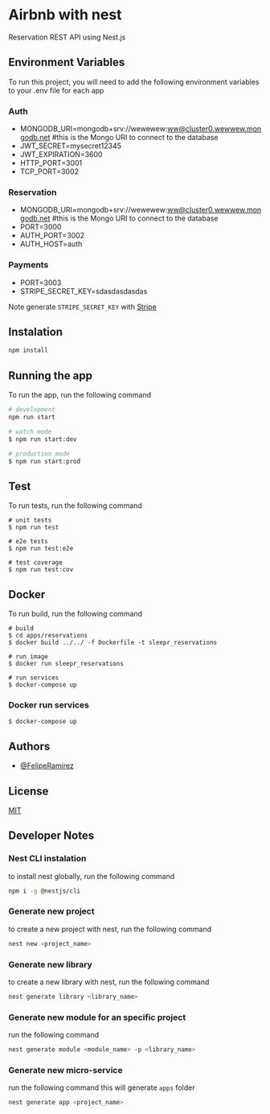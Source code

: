 # Airbnb with nest

Reservation REST API using Nest.js


## Environment Variables

To run this project, you will need to add the following environment variables to your .env file for each app

### Auth
- MONGODB_URI=mongodb+srv://wewewew:ww@cluster0.wewwew.mongodb.net #this is the Mongo URI to connect to the database
- JWT_SECRET=mysecret12345
- JWT_EXPIRATION=3600
- HTTP_PORT=3001
- TCP_PORT=3002
### Reservation
- MONGODB_URI=mongodb+srv://wewewew:ww@cluster0.wewwew.mongodb.net #this is the Mongo URI to connect to the database
- PORT=3000
- AUTH_PORT=3002
- AUTH_HOST=auth
### Payments
- PORT=3003
- STRIPE_SECRET_KEY=sdasdasdasdas

Note generate `STRIPE_SECRET_KEY` with [Stripe](https://dashboard.stripe.com/test/dashboard)
## Instalation
```bash
npm install
```

## Running the app
To run the app, run the following command
```bash
# development
npm run start

# watch mode
$ npm run start:dev

# production mode
$ npm run start:prod
```

## Test
To run tests, run the following command
```
# unit tests
$ npm run test

# e2e tests
$ npm run test:e2e

# test coverage
$ npm run test:cov
```

## Docker
To run build, run the following command
```
# build
$ cd apps/reservations
$ docker build ../../ -f Dockerfile -t sleepr_reservations

# run image
$ docker run sleepr_reservations

# run services
$ docker-compose up
```
### Docker run services
```$ docker-compose up```

## Authors

- [@FelipeRamirez](https://www.github.com/mrinternauta)


## License

[MIT](https://choosealicense.com/licenses/mit/)


## Developer Notes

### Nest CLI instalation

to install nest globally, run the following command
``` bash
npm i -g @nestjs/cli 
```

### Generate new project

to create a new project with nest, run the following command
```bash
nest new <project_name>
```

### Generate new library

to create a new library with nest, run the following command
```bash
nest generate library <library_name>
```


### Generate new module for an specific project

run the following command
```bash
nest generate module <module_name> -p <library_name>
```

### Generate new micro-service 

run the following command
this will generate `apps` folder
```bash
nest generate app <project_name>
```
